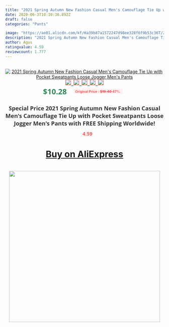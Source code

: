 ```yaml
---
title: "2021 Spring Autumn New Fashion Casual Men's Camouflage Tie Up with Pocket Sweatpants Loose Jogger Men's Pants"
date: 2020-06-3T10:10:36.892Z
draft: false
categories: "Pants"

image: "https://ae01.alicdn.com/kf/Ha39b87a1572247d98ee328f6f9b53c36T/2021-Spring-Autumn-New-Fashion-Casual-Men-s-Camouflage-Tie-Up-with-Pocket-Sweatpants-Loose-Jogger.jpg"
description: "2021 Spring Autumn New Fashion Casual Men's Camouflage Tie Up with Pocket Sweatpants Loose Jogger Men's Pants"
author: Agus
ratingvalue: 4.59
reviewcount: 1.777
---
```

<br>
<div style="text-align: center;">
<a href="https://s.click.aliexpress.com/e/_AKaagz" target="_blank" rel="nofollow noopener noreferrer"><img alt="2021 Spring Autumn New Fashion Casual Men's Camouflage Tie Up with Pocket Sweatpants Loose Jogger Men's Pants" class="magnifier-image" src="https://ae01.alicdn.com/kf/Ha39b87a1572247d98ee328f6f9b53c36T/2021-Spring-Autumn-New-Fashion-Casual-Men-s-Camouflage-Tie-Up-with-Pocket-Sweatpants-Loose-Jogger.jpg_640x640.jpg">
<br>
<img style="border:1px solid salmon" src="https://ae01.alicdn.com/kf/Ha39b87a1572247d98ee328f6f9b53c36T/2021-Spring-Autumn-New-Fashion-Casual-Men-s-Camouflage-Tie-Up-with-Pocket-Sweatpants-Loose-Jogger.jpg_120x120.jpg">&nbsp;&nbsp;<img style="border:1px solid salmon" src="https://ae01.alicdn.com/kf/H50140cdad7744d3f8833651503f473b2S/2021-Spring-Autumn-New-Fashion-Casual-Men-s-Camouflage-Tie-Up-with-Pocket-Sweatpants-Loose-Jogger.jpg_120x120.jpg">&nbsp;&nbsp;<img style="border:1px solid salmon" src="https://ae01.alicdn.com/kf/Hf2576a9cb83943908ccd2d31ec3909bf9/2021-Spring-Autumn-New-Fashion-Casual-Men-s-Camouflage-Tie-Up-with-Pocket-Sweatpants-Loose-Jogger.jpg_120x120.jpg">&nbsp;&nbsp;<img style="border:1px solid salmon" src="https://ae01.alicdn.com/kf/H227daec892804c90a8b8857d246a002ao/2021-Spring-Autumn-New-Fashion-Casual-Men-s-Camouflage-Tie-Up-with-Pocket-Sweatpants-Loose-Jogger.jpg_120x120.jpg">&nbsp;&nbsp;<img style="border:1px solid salmon" src="https://ae01.alicdn.com/kf/H3c34d109d1704aa38f6e6f50c7d9eb4eQ/2021-Spring-Autumn-New-Fashion-Casual-Men-s-Camouflage-Tie-Up-with-Pocket-Sweatpants-Loose-Jogger.jpg_120x120.jpg"></a></div><br0>
<div style="text-align: center;"><span style="background-color: white; border: 0px; box-sizing: border-box; color: seagreen; display: inline-block; font-family: &quot;open sans&quot; , &quot;arial&quot; , &quot;helvetica&quot; , sans-serif , &quot;heiti&quot;; font-size: 24px; font-stretch: inherit; font-weight: 700; line-height: inherit; margin: 0px 10px 0px 0px; padding: 0px; vertical-align: middle;">$10.28 </span>
<span style="background: rgb(255 , 241 , 241); border-radius: 3px; border: 0px; box-sizing: border-box; color: #ff4747; display: inline-block; font-family: inherit; font-size: 12px; font-stretch: inherit; font-style: inherit; font-variant: inherit; font-weight: 600; line-height: inherit; margin: 0px; padding: 2px 5px; transform: scale(0.9); vertical-align: middle;">Original Price : <b style="text-decoration: line-through;">$19.40 </b> 47%&nbsp;&nbsp;</span></div>
<h1 style="color: #333333; display: inline-block; font-family: &quot;open sans&quot; , &quot;arial&quot; , &quot;helvetica&quot; , sans-serif , &quot;heiti&quot;; font-size: 18px; font-stretch: inherit; font-weight: 700; text-align: center;">Special Price 2021 Spring Autumn New Fashion Casual Men's Camouflage Tie Up with Pocket Sweatpants Loose Jogger Men's Pants with FREE Shipping Worldwide!</h1>
<div style="color: #ff4747; text-align: center;">
<img src="https://4.bp.blogspot.com/-M0ZcTcb-5uY/XleCXlxnR4I/AAAAAAAAAEc/OrjgMkXV1oMQFaCRZj5HQwOCBcu3w1FegCPcBGAYYCw/s1600/star.png" style="height: 15px;">&nbsp;<b>4.59</b></div>
<div class="button_cont" align="center"><a class="buynow_a" href="https://s.click.aliexpress.com/e/_AKaagz" target="_blank" rel="nofollow noopener noreferrer"><H1>Buy on AliExpress</H1></a></div><br>
<div class="separator" style="clear: both; text-align: center;">
<img src="https://lh3.googleusercontent.com/-pTy5HemUv9M/XlePHvY0dAI/AAAAAAAAAE4/0nX5iRUoIWY8eMW9Dpxeirr157OZliDIgCLcBGAsYHQ/s1600/badge.gif" width="480">
</div>
